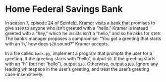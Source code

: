 # Home Federal Savings Bank

In [season 7, episode 24](https://en.wikipedia.org/wiki/The_Invitations) of [Seinfeld](https://en.wikipedia.org/wiki/Seinfeld), [Kramer](https://en.wikipedia.org/wiki/Cosmo_Kramer) [visits a bank](https://www.youtube.com/watch?v=IN6cJ_wGmsk) that promises to give `$100` to anyone who isn’t greeted with a “hello.” Kramer is instead greeted with a “hey,” which he insists isn’t a “hello,” and so he asks for `$100`. The bank’s manager proposes a compromise: “You got a greeting that starts with an ‘h,’ how does `$20` sound?” Kramer accepts.


In a file called `bank.py`, implement a program that prompts the user for a greeting. If the greeting starts with “hello”, output `$0`. If the greeting starts with an “h” (but not “hello”), output `$20`. Otherwise, output `$100`. Ignore any leading whitespace in the user’s greeting, and treat the user’s greeting case-insensitively.

